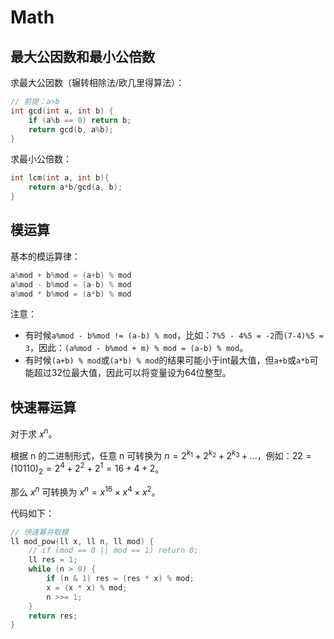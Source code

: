 # Math

## 最大公因数和最小公倍数

求最大公因数（辗转相除法/欧几里得算法）：

```c++
// 前提：a>b
int gcd(int a, int b) {
    if (a%b == 0) return b;
    return gcd(b, a%b);
}
```

求最小公倍数：

```c
int lcm(int a, int b){
    return a*b/gcd(a, b);
}
```

## 模运算

基本的模运算律：

```c
a%mod + b%mod = (a+b) % mod
a%mod - b%mod = (a-b) % mod
a%mod * b%mod = (a*b) % mod
```

注意：

- 有时候`a%mod - b%mod != (a-b) % mod`，比如：`7%5 - 4%5 = -2`而`(7-4)%5 = 3`，因此：`(a%mod - b%mod + m) % mod = (a-b) % mod`。
- 有时候`(a+b) % mod`或`(a*b) % mod`的结果可能小于int最大值，但`a+b`或`a*b`可能超过32位最大值，因此可以将变量设为64位整型。

## 快速幂运算

对于求 $x^n$。

根据 n 的二进制形式，任意 n 可转换为 $n = 2^{k_1} + 2^{k_2} + 2^{k_3} + ...$，例如：$22 = (10110)_2 = 2^4+2^2+2^1 = 16+4+2$。

那么 $x^n$ 可转换为 $x^n = x^{16} \times x^4 \times x^2$。

代码如下：

```c
// 快速幂并取模
ll mod_pow(ll x, ll n, ll mod) {
    // if (mod == 0 || mod == 1) return 0;
    ll res = 1;
    while (n > 0) {
        if (n & 1) res = (res * x) % mod;
        x = (x * x) % mod;
        n >>= 1;
    }
    return res;
}
```
